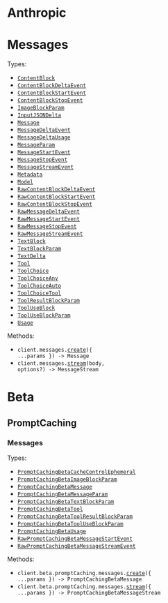 # Anthropic

# Messages

Types:

- <code><a href="./src/resources/messages.ts">ContentBlock</a></code>
- <code><a href="./src/resources/messages.ts">ContentBlockDeltaEvent</a></code>
- <code><a href="./src/resources/messages.ts">ContentBlockStartEvent</a></code>
- <code><a href="./src/resources/messages.ts">ContentBlockStopEvent</a></code>
- <code><a href="./src/resources/messages.ts">ImageBlockParam</a></code>
- <code><a href="./src/resources/messages.ts">InputJSONDelta</a></code>
- <code><a href="./src/resources/messages.ts">Message</a></code>
- <code><a href="./src/resources/messages.ts">MessageDeltaEvent</a></code>
- <code><a href="./src/resources/messages.ts">MessageDeltaUsage</a></code>
- <code><a href="./src/resources/messages.ts">MessageParam</a></code>
- <code><a href="./src/resources/messages.ts">MessageStartEvent</a></code>
- <code><a href="./src/resources/messages.ts">MessageStopEvent</a></code>
- <code><a href="./src/resources/messages.ts">MessageStreamEvent</a></code>
- <code><a href="./src/resources/messages.ts">Metadata</a></code>
- <code><a href="./src/resources/messages.ts">Model</a></code>
- <code><a href="./src/resources/messages.ts">RawContentBlockDeltaEvent</a></code>
- <code><a href="./src/resources/messages.ts">RawContentBlockStartEvent</a></code>
- <code><a href="./src/resources/messages.ts">RawContentBlockStopEvent</a></code>
- <code><a href="./src/resources/messages.ts">RawMessageDeltaEvent</a></code>
- <code><a href="./src/resources/messages.ts">RawMessageStartEvent</a></code>
- <code><a href="./src/resources/messages.ts">RawMessageStopEvent</a></code>
- <code><a href="./src/resources/messages.ts">RawMessageStreamEvent</a></code>
- <code><a href="./src/resources/messages.ts">TextBlock</a></code>
- <code><a href="./src/resources/messages.ts">TextBlockParam</a></code>
- <code><a href="./src/resources/messages.ts">TextDelta</a></code>
- <code><a href="./src/resources/messages.ts">Tool</a></code>
- <code><a href="./src/resources/messages.ts">ToolChoice</a></code>
- <code><a href="./src/resources/messages.ts">ToolChoiceAny</a></code>
- <code><a href="./src/resources/messages.ts">ToolChoiceAuto</a></code>
- <code><a href="./src/resources/messages.ts">ToolChoiceTool</a></code>
- <code><a href="./src/resources/messages.ts">ToolResultBlockParam</a></code>
- <code><a href="./src/resources/messages.ts">ToolUseBlock</a></code>
- <code><a href="./src/resources/messages.ts">ToolUseBlockParam</a></code>
- <code><a href="./src/resources/messages.ts">Usage</a></code>

Methods:

- <code title="post /v1/messages">client.messages.<a href="./src/resources/messages.ts">create</a>({ ...params }) -> Message</code>
- <code>client.messages.<a href="./src/resources/messages.ts">stream</a>(body, options?) -> MessageStream</code>

# Beta

## PromptCaching

### Messages

Types:

- <code><a href="./src/resources/beta/prompt-caching/messages.ts">PromptCachingBetaCacheControlEphemeral</a></code>
- <code><a href="./src/resources/beta/prompt-caching/messages.ts">PromptCachingBetaImageBlockParam</a></code>
- <code><a href="./src/resources/beta/prompt-caching/messages.ts">PromptCachingBetaMessage</a></code>
- <code><a href="./src/resources/beta/prompt-caching/messages.ts">PromptCachingBetaMessageParam</a></code>
- <code><a href="./src/resources/beta/prompt-caching/messages.ts">PromptCachingBetaTextBlockParam</a></code>
- <code><a href="./src/resources/beta/prompt-caching/messages.ts">PromptCachingBetaTool</a></code>
- <code><a href="./src/resources/beta/prompt-caching/messages.ts">PromptCachingBetaToolResultBlockParam</a></code>
- <code><a href="./src/resources/beta/prompt-caching/messages.ts">PromptCachingBetaToolUseBlockParam</a></code>
- <code><a href="./src/resources/beta/prompt-caching/messages.ts">PromptCachingBetaUsage</a></code>
- <code><a href="./src/resources/beta/prompt-caching/messages.ts">RawPromptCachingBetaMessageStartEvent</a></code>
- <code><a href="./src/resources/beta/prompt-caching/messages.ts">RawPromptCachingBetaMessageStreamEvent</a></code>

Methods:

- <code title="post /v1/messages?beta=prompt_caching">client.beta.promptCaching.messages.<a href="./src/resources/beta/prompt-caching/messages.ts">create</a>({ ...params }) -> PromptCachingBetaMessage</code>
- <code title="post /v1/messages?beta=prompt_caching">client.beta.promptCaching.messages.<a href="./src/resources/beta/prompt-caching/messages.ts">stream</a>({ ...params }) -> PromptCachingBetaMessageStream</code>
